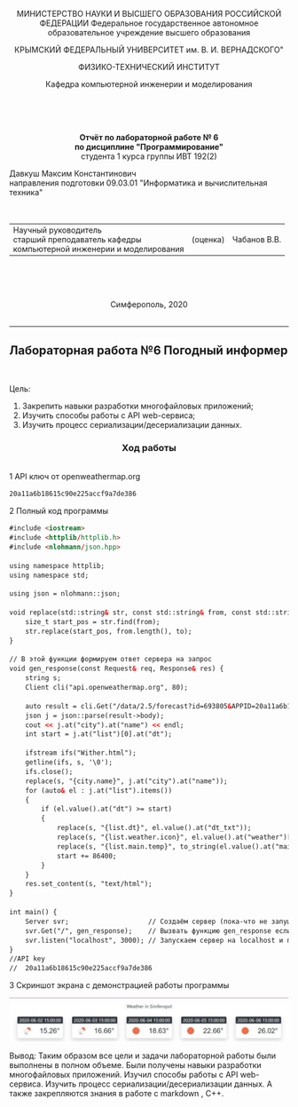 <p text align = "center">МИНИСТЕРСТВО НАУКИ  И ВЫСШЕГО ОБРАЗОВАНИЯ РОССИЙСКОЙ ФЕДЕРАЦИИ  
Федеральное государственное автономное образовательное учреждение высшего образования  

<p text align = "center">КРЫМСКИЙ ФЕДЕРАЛЬНЫЙ УНИВЕРСИТЕТ им. В. И. ВЕРНАДСКОГО"  

<p text align = "center">ФИЗИКО-ТЕХНИЧЕСКИЙ ИНСТИТУТ  

<p text align = "center">Кафедра компьютерной инженерии и моделирования
</p><br/><br/>
​

<p text align = "center"> 
<b>Отчёт по лабораторной работе № 6<br/> по дисциплине "Программирование"</b>

<br/>
​
студента 1 курса группы ИВТ 192(2)  

Давкуш Максим Константинович  
направления подготовки 09.03.01 "Информатика и вычислительная техника"  
<br/>
​
<table>

<tr><td>Научный руководитель<br/> старший преподаватель кафедры<br/> компьютерной инженерии и моделирования</td>
<td>(оценка)</td>
<td>Чабанов В.В.</td>
</tr>
</table>
<br/><br/>
​
<p text align = "center">Симферополь, 2020<br><br>
<hr>
<h2>Лабораторная работа №6 Погодный информер</h2>
<br>

Цель:

1. Закрепить навыки разработки многофайловыx приложений;
2. Изучить способы работы с API web-сервиса;
3. Изучить процесс сериализации/десериализации данных.

<h3><p text align = "center">Ход работы</p></h3>
<br>
1 API ключ от openweathermap.org<br>

```html
20a11a6b18615c90e225accf9a7de386
```

2 Полный код программы
```html
#include <iostream>
#include <httplib/httplib.h>
#include <nlohmann/json.hpp>

using namespace httplib;
using namespace std;

using json = nlohmann::json;

void replace(std::string& str, const std::string& from, const std::string& to){
    size_t start_pos = str.find(from);
    str.replace(start_pos, from.length(), to);
}

// В этой функции формируем ответ сервера на запрос
void gen_response(const Request& req, Response& res) {
    string s;
    Client cli("api.openweathermap.org", 80);
    
    auto result = cli.Get("/data/2.5/forecast?id=693805&APPID=20a11a6b18615c90e225accf9a7de386&units=metric");
    json j = json::parse(result->body);
    cout << j.at("city").at("name") << endl;
    int start = j.at("list")[0].at("dt");

    ifstream ifs("Wither.html");
    getline(ifs, s, '\0');
    ifs.close();
    replace(s, "{city.name}", j.at("city").at("name"));
    for (auto& el : j.at("list").items())
    {
        if (el.value().at("dt") >= start)
        {
            replace(s, "{list.dt}", el.value().at("dt_txt"));
            replace(s, "{list.weather.icon}", el.value().at("weather")[0].at("icon"));
            replace(s, "{list.main.temp}", to_string(el.value().at("main").at("temp")));
            start += 86400;
        }
    }
    res.set_content(s, "text/html"); 
}

int main() {
    Server svr;                    // Создаём сервер (пока-что не запущен)
    svr.Get("/", gen_response);    // Вызвать функцию gen_response если кто-то обратиться к корню "сайта"
    svr.listen("localhost", 3000); // Запускаем сервер на localhost и порту 1234
}
//API key
//  20a11a6b18615c90e225accf9a7de386
```

3 Скриншот экрана с демонстрацией работы программы

<img src = "labimg6/pruff.jpg"></img>

Вывод: Таким образом все цели и задачи лабораторной работы были выполнены в полном объеме. Были получены навыки  разработки многофайловыx приложений. Изучил способы работы с API web-сервиса. Изучить процесс сериализации/десериализации данных. А также закрепляются знания в работе с markdown , C++.